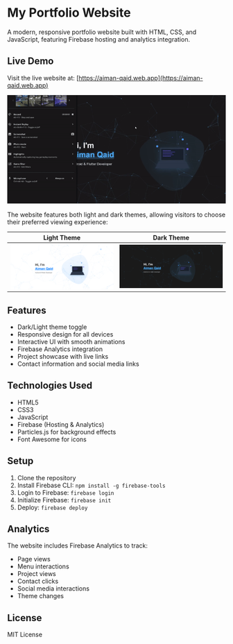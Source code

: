 # My Portfolio Website

A modern, responsive portfolio website built with HTML, CSS, and JavaScript, featuring Firebase hosting and analytics integration.

## Live Demo

Visit the live website at: [https://aiman-qaid.web.app](https://aiman-qaid.web.app)

![Portfolio Demo](portfolio-demo.gif)

The website features both light and dark themes, allowing visitors to choose their preferred viewing experience:

| Light Theme | Dark Theme |
|------------|------------|
| ![Light Theme](light-theme.png) | ![Dark Theme](dark-theme.png) |

## Features

- Dark/Light theme toggle
- Responsive design for all devices
- Interactive UI with smooth animations
- Firebase Analytics integration
- Project showcase with live links
- Contact information and social media links

## Technologies Used

- HTML5
- CSS3
- JavaScript
- Firebase (Hosting & Analytics)
- Particles.js for background effects
- Font Awesome for icons

## Setup

1. Clone the repository
2. Install Firebase CLI: `npm install -g firebase-tools`
3. Login to Firebase: `firebase login`
4. Initialize Firebase: `firebase init`
5. Deploy: `firebase deploy`

## Analytics

The website includes Firebase Analytics to track:
- Page views
- Menu interactions
- Project views
- Contact clicks
- Social media interactions
- Theme changes

## License

MIT License
